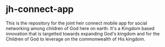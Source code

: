 # jh-connect-app
This is the repository for the joint heir connect mobile app for social networking among children of God here on earth. It's a Kingdom based innovation that is targetted towards expanding God's kingdom and for the Children of God to leverage on the commonwealth of His kingdom.
